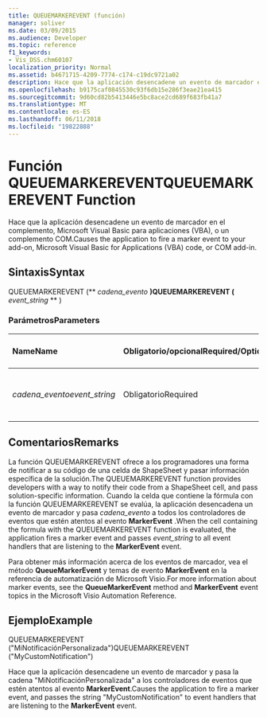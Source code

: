 ```yaml
---
title: QUEUEMARKEREVENT (función)
manager: soliver
ms.date: 03/09/2015
ms.audience: Developer
ms.topic: reference
f1_keywords:
- Vis_DSS.chm60107
localization_priority: Normal
ms.assetid: b4671715-4209-7774-c174-c19dc9721a02
description: Hace que la aplicación desencadene un evento de marcador en el complemento, Microsoft Visual Basic para aplicaciones (VBA), o un complemento COM.
ms.openlocfilehash: b9175caf0845530c93f6db15e286f3eae21ea415
ms.sourcegitcommit: 9d60cd82b5413446e5bc8ace2cd689f683fb41a7
ms.translationtype: MT
ms.contentlocale: es-ES
ms.lasthandoff: 06/11/2018
ms.locfileid: "19822888"
---
```

# <a name="queuemarkerevent-function"></a><span data-ttu-id="ece9a-103">Función QUEUEMARKEREVENT</span><span class="sxs-lookup"><span data-stu-id="ece9a-103">QUEUEMARKEREVENT Function</span></span>

<span data-ttu-id="ece9a-104">Hace que la aplicación desencadene un evento de marcador en el complemento, Microsoft Visual Basic para aplicaciones (VBA), o un complemento COM.</span><span class="sxs-lookup"><span data-stu-id="ece9a-104">Causes the application to fire a marker event to your add-on, Microsoft Visual Basic for Applications (VBA) code, or COM add-in.</span></span> 
  
## <a name="syntax"></a><span data-ttu-id="ece9a-105">Sintaxis</span><span class="sxs-lookup"><span data-stu-id="ece9a-105">Syntax</span></span>

<span data-ttu-id="ece9a-106">QUEUEMARKEREVENT (** *cadena_evento* **)</span><span class="sxs-lookup"><span data-stu-id="ece9a-106">QUEUEMARKEREVENT (** *event_string* ** )</span></span> 
  
### <a name="parameters"></a><span data-ttu-id="ece9a-107">Parámetros</span><span class="sxs-lookup"><span data-stu-id="ece9a-107">Parameters</span></span>

|<span data-ttu-id="ece9a-108">**Name**</span><span class="sxs-lookup"><span data-stu-id="ece9a-108">**Name**</span></span>|<span data-ttu-id="ece9a-109">**Obligatorio/opcional**</span><span class="sxs-lookup"><span data-stu-id="ece9a-109">**Required/Optional**</span></span>|<span data-ttu-id="ece9a-110">**Tipo de datos**</span><span class="sxs-lookup"><span data-stu-id="ece9a-110">**Data Type**</span></span>|<span data-ttu-id="ece9a-111">**Descripción**</span><span class="sxs-lookup"><span data-stu-id="ece9a-111">**Description**</span></span>|
|:-----|:-----|:-----|:-----|
| <span data-ttu-id="ece9a-112">_cadena_evento_</span><span class="sxs-lookup"><span data-stu-id="ece9a-112">_event_string_</span></span> <br/> |<span data-ttu-id="ece9a-113">Obligatorio</span><span class="sxs-lookup"><span data-stu-id="ece9a-113">Required</span></span>  <br/> |<span data-ttu-id="ece9a-114">**String**</span><span class="sxs-lookup"><span data-stu-id="ece9a-114">**String**</span></span> <br/> | <span data-ttu-id="ece9a-115">La cadena que se pase a su controlador de eventos.</span><span class="sxs-lookup"><span data-stu-id="ece9a-115">The string to pass to your event handler.</span></span>  <br/> |
   
## <a name="remarks"></a><span data-ttu-id="ece9a-116">Comentarios</span><span class="sxs-lookup"><span data-stu-id="ece9a-116">Remarks</span></span>

<span data-ttu-id="ece9a-117">La función QUEUEMARKEREVENT ofrece a los programadores una forma de notificar a su código de una celda de ShapeSheet y pasar información específica de la solución.</span><span class="sxs-lookup"><span data-stu-id="ece9a-117">The QUEUEMARKEREVENT function provides developers with a way to notify their code from a ShapeSheet cell, and pass solution-specific information.</span></span> <span data-ttu-id="ece9a-118">Cuando la celda que contiene la fórmula con la función QUEUEMARKEREVENT se evalúa, la aplicación desencadena un evento de marcador y pasa _cadena_evento_ a todos los controladores de eventos que estén atentos al evento **MarkerEvent** .</span><span class="sxs-lookup"><span data-stu-id="ece9a-118">When the cell containing the formula with the QUEUEMARKEREVENT function is evaluated, the application fires a marker event and passes  _event_string_ to all event handlers that are listening to the **MarkerEvent** event.</span></span> 
  
<span data-ttu-id="ece9a-119">Para obtener más información acerca de los eventos de marcador, vea el método **QueueMarkerEvent** y temas de evento **MarkerEvent** en la referencia de automatización de Microsoft Visio.</span><span class="sxs-lookup"><span data-stu-id="ece9a-119">For more information about marker events, see the **QueueMarkerEvent** method and **MarkerEvent** event topics in the Microsoft Visio Automation Reference.</span></span> 
  
## <a name="example"></a><span data-ttu-id="ece9a-120">Ejemplo</span><span class="sxs-lookup"><span data-stu-id="ece9a-120">Example</span></span>

<span data-ttu-id="ece9a-121">QUEUEMARKEREVENT ("MiNotificaciónPersonalizada")</span><span class="sxs-lookup"><span data-stu-id="ece9a-121">QUEUEMARKEREVENT ("MyCustomNotification")</span></span> 
  
<span data-ttu-id="ece9a-122">Hace que la aplicación desencadene un evento de marcador y pasa la cadena "MiNotificaciónPersonalizada" a los controladores de eventos que estén atentos al evento **MarkerEvent**.</span><span class="sxs-lookup"><span data-stu-id="ece9a-122">Causes the application to fire a marker event, and passes the string "MyCustomNotification" to event handlers that are listening to the **MarkerEvent** event.</span></span> 
  

